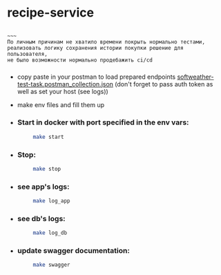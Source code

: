 # recipe-service
##
    ~~~
    По личным причинам не хватило времени покрыть нормально тестами,
    реализовать логику сохранения истории покупки решение для пользователя, 
    не было возможности нормально продебажить ci/cd 
###
- copy paste in your postman to load prepared endpoints
 [softweather-test-task.postman_collection.json](..%2FDownloads%2Fsoftweather-test-task.postman_collection.json)  (don't forget to pass auth token as well as set your host (see logs))

- make env files and fill them up
- ### Start in docker with port specified in the env vars:
    ~~~bash
         make start
- ### Stop:
    ~~~bash
         make stop
- ### see app's logs:
    ~~~bash
         make log_app
- ### see db's logs:
    ~~~bash
         make log_db
- ### update swagger documentation:
    ~~~bash
         make swagger